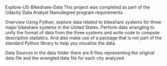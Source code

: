 Explore-US-Bikeshare-Data
This project was completed as part of the Udacity Data Analyst Nanodegree program requirements.

Overview
Using Python, explore data related to bikeshare systems for three major bikeshare systems in the United States. Perform data wrangling to unify the format of data from the three systems and write code to compute descriptive statistics. And also make use of a package that is not part of the standard Python library to help you visualize the data.

Data Sources
In the data folder there are 6 files representing the original data file and the wrangled data file for each city analyzed.
